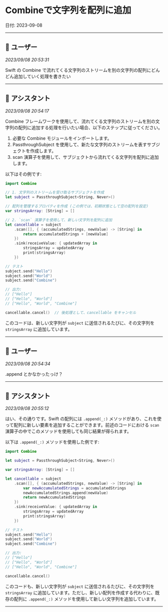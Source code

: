 # Combineで文字列を配列に追加

日付: 2023-09-08

---

## 👤 ユーザー
*2023/09/08 20:53:31*

Swift の Combine で流れてくる文字列のストリームを別の文字列の配列にどんどん追加していく処理を書きたい

---

## 🤖 アシスタント
*2023/09/08 20:54:17*

Combine フレームワークを使用して、流れてくる文字列のストリームを別の文字列の配列に追加する処理を行いたい場合、以下のステップに従ってください。

1. 必要な Combine モジュールをインポートします。
2. PassthroughSubject を使用して、新たな文字列のストリームを表すサブジェクトを作成します。
3. scan 演算子を使用して、サブジェクトから流れてくる文字列を配列に追加します。

以下はその例です:

```swift
import Combine

// 1. 文字列のストリームを受け取るサブジェクトを作成
let subject = PassthroughSubject<String, Never>()

// 配列を管理するプロパティを作成 (この例では、初期状態として空の配列を設定)
var stringsArray: [String] = []

// 2. `scan` 演算子を使用して、新しい文字列を配列に追加
let cancellable = subject
    .scan([], { (accumulatedStrings, newValue) -> [String] in
        return accumulatedStrings + [newValue]
    })
    .sink(receiveValue: { updatedArray in
        stringsArray = updatedArray
        print(stringsArray)
    })

// テスト
subject.send("Hello")
subject.send("World")
subject.send("Combine")

// 出力:
// ["Hello"]
// ["Hello", "World"]
// ["Hello", "World", "Combine"]

cancellable.cancel()  // 後処理として、cancellable をキャンセル
```

このコードは、新しい文字列が `subject` に送信されるたびに、その文字列を `stringsArray` に追加しています。

---

## 👤 ユーザー
*2023/09/08 20:54:34*

.append とかなかったっけ？

---

## 🤖 アシスタント
*2023/09/08 20:55:12*

はい、その通りです。Swift の配列には `.append(_:)` メソッドがあり、これを使って配列に新しい要素を追加することができます。前述のコードにおける `scan` 演算子の中でこのメソッドを使用しても同じ結果が得られます。

以下は `.append(_:)` メソッドを使用した例です:

```swift
import Combine

let subject = PassthroughSubject<String, Never>()

var stringsArray: [String] = []

let cancellable = subject
    .scan([], { (accumulatedStrings, newValue) -> [String] in
        var newAccumulatedStrings = accumulatedStrings
        newAccumulatedStrings.append(newValue)
        return newAccumulatedStrings
    })
    .sink(receiveValue: { updatedArray in
        stringsArray = updatedArray
        print(stringsArray)
    })

// テスト
subject.send("Hello")
subject.send("World")
subject.send("Combine")

// 出力:
// ["Hello"]
// ["Hello", "World"]
// ["Hello", "World", "Combine"]

cancellable.cancel()
```

このコードも、新しい文字列が `subject` に送信されるたびに、その文字列を `stringsArray` に追加しています。ただし、新しい配列を作成する代わりに、既存の配列に `.append(_:)` メソッドを使用して新しい文字列を追加しています。

---
